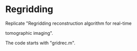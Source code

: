 # Regridding

Replicate "Regridding reconstruction algorithm for real-time 

tomographic imaging".

The code starts with "gridrec.m".